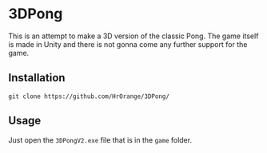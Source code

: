 # 3DPong
 
This is an attempt to make a 3D version of the classic Pong. The game itself is made in Unity and there is not gonna come any further support for the game.

Installation
-------
```
git clone https://github.com/HrOrange/3DPong/
```

Usage
-------
Just open the `3DPongV2.exe` file that is in the `game` folder.

